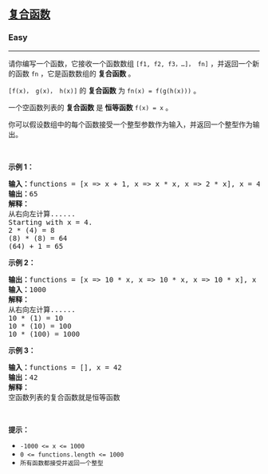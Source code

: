 <h2><a href="https://leetcode.cn/problems/function-composition/">复合函数</a></h2><h3>Easy</h3><hr><p>请你编写一个函数，它接收一个函数数组 <code>[f1, f2, f3，…]， fn]</code> ，并返回一个新的函数 <code>fn</code>&nbsp;，它是函数数组的 <strong>复合函数</strong> 。</p>

<p><code>[f(x)， g(x)， h(x)]</code> 的 <strong>复合函数</strong> 为 <code>fn(x) = f(g(h(x)))</code>&nbsp;。</p>

<p>一个空函数列表的 <strong>复合函数</strong> 是 <strong>恒等函数</strong> <code>f(x) = x</code> 。</p>

<p>你可以假设数组中的每个函数接受一个整型参数作为输入，并返回一个整型作为输出。</p>

<p>&nbsp;</p>

<p><strong class="example">示例 1：</strong></p>

<pre>
<strong>输入：</strong>functions = [x =&gt; x + 1, x =&gt; x * x, x =&gt; 2 * x], x = 4
<b>输出：</b>65
<strong>解释：</strong>
从右向左计算......
Starting with x = 4.
2 * (4) = 8
(8) * (8) = 64
(64) + 1 = 65
</pre>

<p><strong class="example">示例 2：</strong></p>

<pre>
<b>输出：</b>functions = [x =&gt; 10 * x, x =&gt; 10 * x, x =&gt; 10 * x], x = 1
<b>输入：</b>1000
<strong>解释：</strong>
从右向左计算......
10 * (1) = 10
10 * (10) = 100
10 * (100) = 1000
</pre>

<p><strong class="example">示例 3：</strong></p>

<pre>
<b>输入：</b>functions = [], x = 42
<b>输出：</b>42
<strong>解释：</strong>
空函数列表的复合函数就是恒等函数</pre>

<p>&nbsp;</p>

<p><strong>提示：</strong></p>

<ul>
	<li><code><font face="monospace">-1000 &lt;= x &lt;= 1000</font></code></li>
	<li><code><font face="monospace">0 &lt;= functions.length &lt;= 1000</font></code></li>
	<li><font face="monospace"><code>所有函数都接受并返回一个整型</code></font></li>
</ul>
